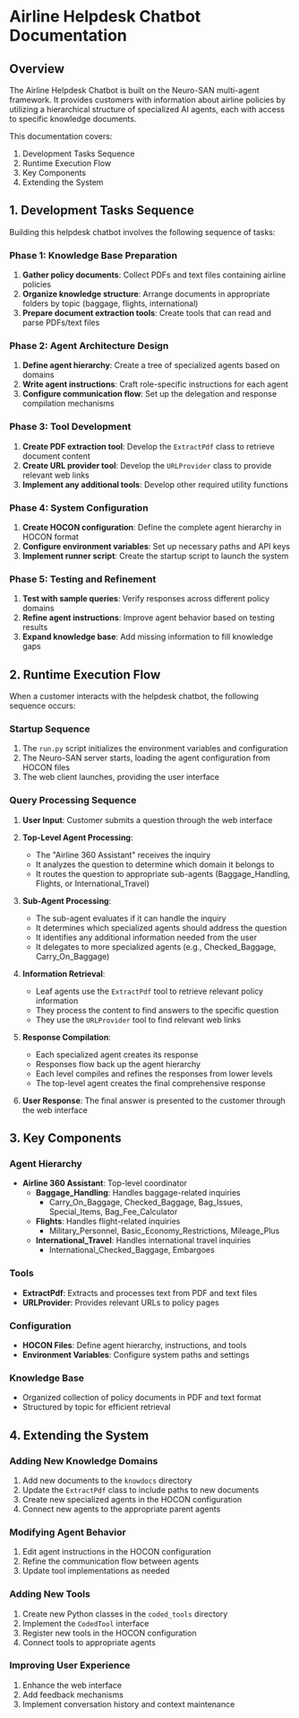 # Airline Helpdesk Chatbot Documentation

## Overview

The Airline Helpdesk Chatbot is built on the Neuro-SAN multi-agent framework. It provides customers with information about airline policies by utilizing a hierarchical structure of specialized AI agents, each with access to specific knowledge documents.

This documentation covers:
1. Development Tasks Sequence
2. Runtime Execution Flow
3. Key Components
4. Extending the System

## 1. Development Tasks Sequence

Building this helpdesk chatbot involves the following sequence of tasks:

### Phase 1: Knowledge Base Preparation
1. **Gather policy documents**: Collect PDFs and text files containing airline policies
2. **Organize knowledge structure**: Arrange documents in appropriate folders by topic (baggage, flights, international)
3. **Prepare document extraction tools**: Create tools that can read and parse PDFs/text files

### Phase 2: Agent Architecture Design
1. **Define agent hierarchy**: Create a tree of specialized agents based on domains
2. **Write agent instructions**: Craft role-specific instructions for each agent
3. **Configure communication flow**: Set up the delegation and response compilation mechanisms

### Phase 3: Tool Development
1. **Create PDF extraction tool**: Develop the `ExtractPdf` class to retrieve document content
2. **Create URL provider tool**: Develop the `URLProvider` class to provide relevant web links
3. **Implement any additional tools**: Develop other required utility functions

### Phase 4: System Configuration
1. **Create HOCON configuration**: Define the complete agent hierarchy in HOCON format
2. **Configure environment variables**: Set up necessary paths and API keys
3. **Implement runner script**: Create the startup script to launch the system

### Phase 5: Testing and Refinement
1. **Test with sample queries**: Verify responses across different policy domains
2. **Refine agent instructions**: Improve agent behavior based on testing results
3. **Expand knowledge base**: Add missing information to fill knowledge gaps

## 2. Runtime Execution Flow

When a customer interacts with the helpdesk chatbot, the following sequence occurs:

### Startup Sequence
1. The `run.py` script initializes the environment variables and configuration
2. The Neuro-SAN server starts, loading the agent configuration from HOCON files
3. The web client launches, providing the user interface

### Query Processing Sequence
1. **User Input**: Customer submits a question through the web interface
2. **Top-Level Agent Processing**:
   - The "Airline 360 Assistant" receives the inquiry
   - It analyzes the question to determine which domain it belongs to
   - It routes the question to appropriate sub-agents (Baggage_Handling, Flights, or International_Travel)

3. **Sub-Agent Processing**:
   - The sub-agent evaluates if it can handle the inquiry
   - It determines which specialized agents should address the question
   - It identifies any additional information needed from the user
   - It delegates to more specialized agents (e.g., Checked_Baggage, Carry_On_Baggage)

4. **Information Retrieval**:
   - Leaf agents use the `ExtractPdf` tool to retrieve relevant policy information
   - They process the content to find answers to the specific question
   - They use the `URLProvider` tool to find relevant web links

5. **Response Compilation**:
   - Each specialized agent creates its response
   - Responses flow back up the agent hierarchy
   - Each level compiles and refines the responses from lower levels
   - The top-level agent creates the final comprehensive response

6. **User Response**: The final answer is presented to the customer through the web interface

## 3. Key Components

### Agent Hierarchy
- **Airline 360 Assistant**: Top-level coordinator
  - **Baggage_Handling**: Handles baggage-related inquiries
    - Carry_On_Baggage, Checked_Baggage, Bag_Issues, Special_Items, Bag_Fee_Calculator
  - **Flights**: Handles flight-related inquiries
    - Military_Personnel, Basic_Economy_Restrictions, Mileage_Plus
  - **International_Travel**: Handles international travel inquiries
    - International_Checked_Baggage, Embargoes

### Tools
- **ExtractPdf**: Extracts and processes text from PDF and text files
- **URLProvider**: Provides relevant URLs to policy pages

### Configuration
- **HOCON Files**: Define agent hierarchy, instructions, and tools
- **Environment Variables**: Configure system paths and settings

### Knowledge Base
- Organized collection of policy documents in PDF and text format
- Structured by topic for efficient retrieval

## 4. Extending the System

### Adding New Knowledge Domains
1. Add new documents to the `knowdocs` directory
2. Update the `ExtractPdf` class to include paths to new documents
3. Create new specialized agents in the HOCON configuration
4. Connect new agents to the appropriate parent agents

### Modifying Agent Behavior
1. Edit agent instructions in the HOCON configuration
2. Refine the communication flow between agents
3. Update tool implementations as needed

### Adding New Tools
1. Create new Python classes in the `coded_tools` directory
2. Implement the `CodedTool` interface
3. Register new tools in the HOCON configuration
4. Connect tools to appropriate agents

### Improving User Experience
1. Enhance the web interface
2. Add feedback mechanisms
3. Implement conversation history and context maintenance